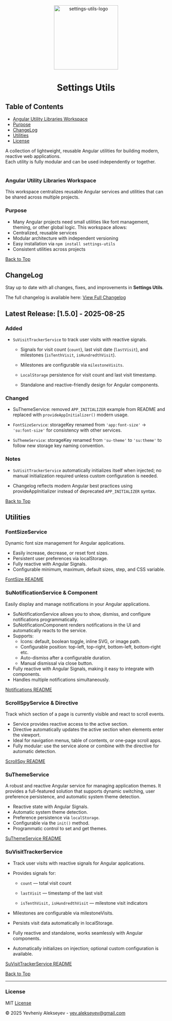 
<div align="center">
  <img width="200" height="200" alt="settings-utils-logo" src="https://github.com/user-attachments/assets/e9da63c8-960d-4e06-a0ce-2cf84fff1311" />

# Settings Utils
</div>

## Table of Contents
- [Angular Utility Libraries Workspace](#angular-utility-libraries-workspace)
- [Purpose](#purpose)
- [ChangeLog](#changelog)
- [Utilities](#utilities)
- [License](#license)

A collection of lightweight, reusable Angular utilities for building modern, reactive web applications. <br />
Each utility is fully modular and can be used independently or together.
<br /><br />
### Angular Utility Libraries Workspace
This workspace centralizes reusable Angular services and utilities that can be shared across multiple projects.

### Purpose
- Many Angular projects need small utilities like font management, theming, or other global logic. This workspace allows:
- Centralized, reusable services
- Modular architecture with independent versioning
- Easy installation via `npm install settings-utils`
- Consistent utilities across projects


[Back to Top](#table-of-contents)


## ChangeLog  
Stay up to date with all changes, fixes, and improvements in **Settings Utils**.  

The full changelog is available here: 
[View Full Changelog](https://github.com/Greezaaa/settings-utils-lib/blob/main/projects/settings-utils/CHANGELOG.md)  

## Latest Release: [1.5.0] - 2025-08-25
### Added

- `SuVisitTrackerService` to track user visits with reactive signals.

	- Signals for visit count (`count`), last visit date (`lastVisit`), and milestones (`isTenthVisit`, `isHundredthVisit`).

	- Milestones are configurable via `milestoneVisits`.

	- `LocalStorage` persistence for visit count and last visit timestamp.

	- Standalone and reactive-friendly design for Angular components.

### Changed

- SuThemeService: removed `APP_INITIALIZER` example from README and replaced with `provideAppInitializer()` modern usage.

- `FontSizeService`: storageKey renamed from `'app:font-size'` → `'su:font-size'` for consistency with other services.

- `SuThemeService`: storageKey renamed from `'su-theme'` to `'su:theme'` to follow new storage key naming convention.

###	Notes

- `SuVisitTrackerService` automatically initializes itself when injected; no manual initialization required unless custom configuration is needed.

- Changelog reflects modern Angular best practices using provideAppInitializer instead of deprecated `APP_INITIALIZER` syntax.

[Back to Top](#table-of-contents)

## Utilities
### FontSizeService

Dynamic font size management for Angular applications.

- Easily increase, decrease, or reset font sizes.
- Persistent user preferences via localStorage.
- Fully reactive with Angular Signals.
- Configurable minimum, maximum, default sizes, step, and CSS variable.

[FontSize README](https://github.com/Greezaaa/settings-utils-lib/blob/main/projects/settings-utils/src/lib/font-size/README.md)

### SuNotificationService & Component
 Easily display and manage notifications in your Angular applications.
- SuNotificationService allows you to show, dismiss, and configure notifications programmatically.
- SuNotificationComponent renders notifications in the UI and automatically reacts to the service.
- Supports:
	- Icons: default, boolean toggle, inline SVG, or image path.
	- Configurable position: top-left, top-right, bottom-left, bottom-right etc.
	- Auto-dismiss after a configurable duration.
	- Manual dismissal via close button.
- Fully reactive with Angular Signals, making it easy to integrate with components.
- Handles multiple notifications simultaneously.

[Notifications README](https://github.com/Greezaaa/settings-utils-lib/blob/main/projects/settings-utils/src/lib/notification/README.md)

### ScrollSpyService & Directive

Track which section of a page is currently visible and react to scroll events.

- Service provides reactive access to the active section.
- Directive automatically updates the active section when elements enter the viewport.
- Ideal for navigation menus, table of contents, or one-page scroll apps.
- Fully modular: use the service alone or combine with the directive for automatic detection.

[ScrollSpy README](https://github.com/Greezaaa/settings-utils-lib/blob/main/projects/settings-utils/src/lib/scroll-spy/README.md)

### SuThemeService
A robust and reactive Angular service for managing application themes. It provides a full-featured solution that supports dynamic switching, user preference persistence, and automatic system theme detection.
- Reactive state with Angular Signals.
- Automatic system theme detection.
- Preference persistence via `localStorage`.
- Configurable via the `init()` method.
- Programmatic control to set and get themes.

[SuThemeService README](https://github.com/Greezaaa/settings-utils-lib/blob/main/projects/settings-utils/src/lib/theme/README.md)

### SuVisitTrackerService

- Track user visits with reactive signals for Angular applications.

- Provides signals for:

	- `count` — total visit count

	- `lastVisit` — timestamp of the last visit

	- `isTenthVisit,` `isHundredthVisit` — milestone visit indicators

- Milestones are configurable via milestoneVisits.

- Persists visit data automatically in localStorage.

- Fully reactive and standalone, works seamlessly with Angular components.

- Automatically initializes on injection; optional custom configuration is available.

[SuVisitTrackerService README](https://github.com/Greezaaa/settings-utils-lib/blob/main/projects/settings-utils/src/lib/visit-tracker/README.md)

[Back to Top](#table-of-contents)

---

### License
MIT [License](https://github.com/Greezaaa/settings-utils-lib/blob/main/projects/settings-utils/LICENSE)


© 2025 Yevheniy Alekseyev - yev.alekseyev@gmail.com

